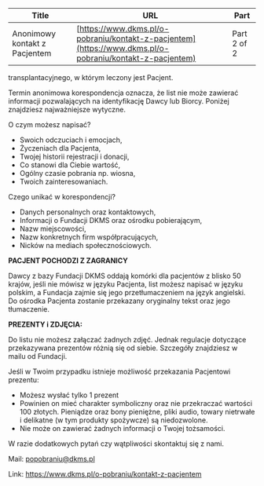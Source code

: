 | **Title**       | **URL**           | **Part**              |
|-----------------|-------------------|-----------------------|
| Anonimowy kontakt z Pacjentem         | [https://www.dkms.pl/o-pobraniu/kontakt-z-pacjentem](https://www.dkms.pl/o-pobraniu/kontakt-z-pacjentem)    | Part 2 of 2          |

transplantacyjnego, w którym leczony jest Pacjent.


Termin anonimowa korespondencja oznacza, że list nie może zawierać informacji pozwalających na identyfikację Dawcy lub Biorcy. Poniżej znajdziesz najważniejsze wytyczne.


O czym możesz napisać?


* Swoich odczuciach i emocjach,
* Życzeniach dla Pacjenta,
* Twojej historii rejestracji i donacji,
* Co stanowi dla Ciebie wartość,
* Ogólny czasie pobrania np. wiosna,
* Twoich zainteresowaniach.


Czego unikać w korespondencji?


* Danych personalnych oraz kontaktowych,
* Informacji o Fundacji DKMS oraz ośrodku pobierającym,
* Nazw miejscowości,
* Nazw konkretnych firm współpracujących,
* Nicków na mediach społecznościowych.


**PACJENT POCHODZI Z ZAGRANICY**


Dawcy z bazy Fundacji DKMS oddają komórki dla pacjentów z blisko 50 krajów, jeśli nie mówisz w języku Pacjenta, list możesz napisać w języku polskim, a Fundacja zajmie się jego przetłumaczeniem na język angielski. Do ośrodka Pacjenta zostanie przekazany oryginalny tekst oraz jego tłumaczenie. 


**PREZENTY i ZDJĘCIA:**


Do listu nie możesz załączać żadnych zdjęć. Jednak regulacje dotyczące przekazywana prezentów różnią się od siebie. Szczegóły znajdziesz w mailu od Fundacji.


Jeśli w Twoim przypadku istnieje możliwość przekazania Pacjentowi prezentu:


* Możesz wysłać tylko 1 prezent
* Powinien on mieć charakter symboliczny oraz nie przekraczać wartości 100 złotych. Pieniądze oraz bony pieniężne, pliki audio, towary nietrwałe i delikatne (w tym produkty spożywcze) są niedozwolone.
* Nie może on zawierać żadnych informacji o Twojej tożsamości.


W razie dodatkowych pytań czy wątpliwości skontaktuj się z nami.


Mail: popobraniu@dkms.pl



Link: https://www.dkms.pl/o-pobraniu/kontakt-z-pacjentem
